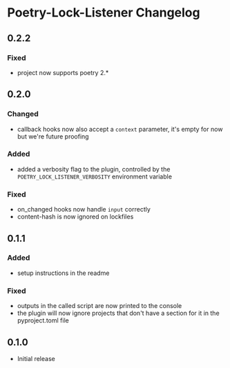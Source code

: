# Poetry-Lock-Listener Changelog
## 0.2.2
### Fixed
* project now supports poetry 2.*
## 0.2.0
### Changed
* callback hooks now also accept a `context` parameter, it's empty for now but we're future proofing
### Added
* added a verbosity flag to the plugin, controlled by the `POETRY_LOCK_LISTENER_VERBOSITY` environment variable
### Fixed
* on_changed hooks now handle `input` correctly
* content-hash is now ignored on lockfiles

## 0.1.1
### Added
* setup instructions in the readme
### Fixed
* outputs in the called script are now printed to the console
* the plugin will now ignore projects that don't have a section for it in the pyproject.toml file

## 0.1.0
* Initial release